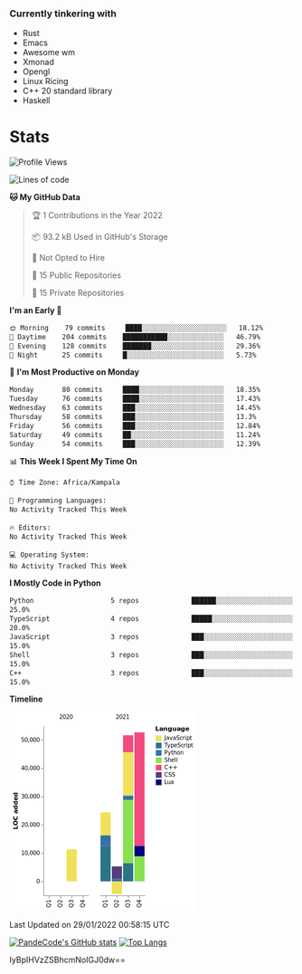 ### Currently tinkering with
 - Rust
 - Emacs
 - Awesome wm
 - Xmonad
 - Opengl
 - Linux Ricing
 - C++ 20 standard library
 - Haskell

# Stats
<!--START_SECTION:waka-->
![Profile Views](http://img.shields.io/badge/Profile%20Views-0-blue)

![Lines of code](https://img.shields.io/badge/From%20Hello%20World%20I%27ve%20Written-141%20Thousand%20lines%20of%20code-blue)

**🐱 My GitHub Data** 

> 🏆 1 Contributions in the Year 2022
 > 
> 📦 93.2 kB Used in GitHub's Storage 
 > 
> 🚫 Not Opted to Hire
 > 
> 📜 15 Public Repositories 
 > 
> 🔑 15 Private Repositories  
 > 
**I'm an Early 🐤** 

```text
🌞 Morning    79 commits     ████░░░░░░░░░░░░░░░░░░░░░   18.12% 
🌆 Daytime    204 commits    ███████████░░░░░░░░░░░░░░   46.79% 
🌃 Evening    128 commits    ███████░░░░░░░░░░░░░░░░░░   29.36% 
🌙 Night      25 commits     █░░░░░░░░░░░░░░░░░░░░░░░░   5.73%

```
📅 **I'm Most Productive on Monday** 

```text
Monday       80 commits     ████░░░░░░░░░░░░░░░░░░░░░   18.35% 
Tuesday      76 commits     ████░░░░░░░░░░░░░░░░░░░░░   17.43% 
Wednesday    63 commits     ███░░░░░░░░░░░░░░░░░░░░░░   14.45% 
Thursday     58 commits     ███░░░░░░░░░░░░░░░░░░░░░░   13.3% 
Friday       56 commits     ███░░░░░░░░░░░░░░░░░░░░░░   12.84% 
Saturday     49 commits     ██░░░░░░░░░░░░░░░░░░░░░░░   11.24% 
Sunday       54 commits     ███░░░░░░░░░░░░░░░░░░░░░░   12.39%

```


📊 **This Week I Spent My Time On** 

```text
⌚︎ Time Zone: Africa/Kampala

💬 Programming Languages: 
No Activity Tracked This Week

🔥 Editors: 
No Activity Tracked This Week

💻 Operating System: 
No Activity Tracked This Week

```

**I Mostly Code in Python** 

```text
Python                   5 repos             ██████░░░░░░░░░░░░░░░░░░░   25.0% 
TypeScript               4 repos             █████░░░░░░░░░░░░░░░░░░░░   20.0% 
JavaScript               3 repos             ███░░░░░░░░░░░░░░░░░░░░░░   15.0% 
Shell                    3 repos             ███░░░░░░░░░░░░░░░░░░░░░░   15.0% 
C++                      3 repos             ███░░░░░░░░░░░░░░░░░░░░░░   15.0%

```


**Timeline**

![Chart not found](https://raw.githubusercontent.com/PandeCode/PandeCode/main/charts/bar_graph.png) 


 Last Updated on 29/01/2022 00:58:15 UTC
<!--END_SECTION:waka-->
[![PandeCode's GitHub stats](https://github-readme-stats.vercel.app/api?username=PandeCode&theme=dracula&hide_border=true&show_icons=true)](https://github.com/anuraghazra/github-readme-stats)
[![Top Langs](https://github-readme-stats.vercel.app/api/top-langs/?username=PandeCode&layout=compact&theme=dracula&hide_border=true)](https://github.com/anuraghazra/github-readme-stats)

IyBpIHVzZSBhcmNoIGJ0dw==
